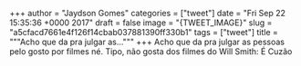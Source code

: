 
+++
author = "Jaydson Gomes"
categories = ["tweet"]
date = "Fri Sep 22 15:35:36 +0000 2017"
draft = false
image = "{TWEET_IMAGE}"
slug = "a5cfacd7661e4f126f14cbab037881390ff330b1"
tags = ["tweet"]
title = """Acho que da pra julgar as..."""
+++
Acho que da pra julgar as pessoas pelo gosto por filmes né. Tipo, não gosta dos filmes do Will Smith: É Cuzão
